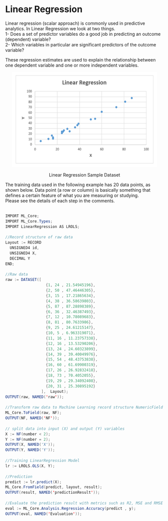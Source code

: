 # Linear Regression

Linear regression (scalar approach) is commonly used in predictive analytics. In Linear Regression we look at two things.\
1- Does a set of predictor variables do a good job in predicting an outcome (dependent) variable?\
2- Which variables in particular are significant predictors of the outcome variable?

These regression estimates are used to explain the relationship between one dependent variable and one or more independent variables.

<!-- ![Linear Regression](./images/lr_samples.PNG) -->
<p align="center"> <img width="460" height="300" src="./images/lr_samples.PNG"> </p>
<p align="center"> Linear Regression Sample Dataset </p>

The training data used in the following example has 20 data points, as shown below.
Data point (a row or column) is basically something that defines a certain feature of what you are measuring or studying.\
Please see the details of each step in the comments.

```java

IMPORT ML_Core;
IMPORT ML_Core.Types;
IMPORT LinearRegression AS LROLS;

//Record structure of raw data
Layout := RECORD
  UNSIGNED4 id,
  UNSIGNED4 X,
  DECIMAL Y
END;

//Raw data
raw := DATASET([
                  {1, 24 , 21.54945196},
                  {2, 50 , 47.46446305},
                  {3, 15 , 17.21865634},
                  {4, 38 , 36.58639803},
                  {5, 87 , 87.28898389},
                  {6, 36 , 32.46387493},
                  {7, 12 , 10.78089683},
                  {8, 81 , 80.7633986},
                  {9, 25 , 24.61215147},
                  {10, 5 , 6.963319071},
                  {11, 16 , 11.23757338},
                  {12, 16 , 13.53290206},
                  {13, 24 , 24.60323899},
                  {14, 39 , 39.40049976},
                  {15, 54 , 48.43753838},
                  {16, 60 , 61.69900319},
                  {17, 26 , 26.92832418},
                  {18, 73 , 70.4052055},
                  {19, 29 , 29.34092408},
                  {20, 31 , 25.30895192}
                ],  Layout);
OUTPUT(raw, NAMED('raw'));

//Transform raw data to Machine Learning record structure NumericField
ML_Core.ToField(raw, NF);
OUTPUT(NF, NAMED('NF'));

// split data into input (X) and output (Y) variables
X := NF(number < 2);
Y := NF(number = 2);
OUTPUT(X, NAMED('X'));
OUTPUT(Y, NAMED('Y'));

//Training LinearRegression Model
lr := LROLS.OLS(X, Y);

//Prediction
predict := lr.predict(X);
ML_Core.FromField(predict, layout, result);
OUTPUT(result, NAMED('predictionResult'));

//Evaluate the prediction result with metrics such as R2, MSE and RMSE
eval := ML_Core.Analysis.Regression.Accuracy(predict , y);
OUTPUT(eval, NAMED('Evaluation'));


```
